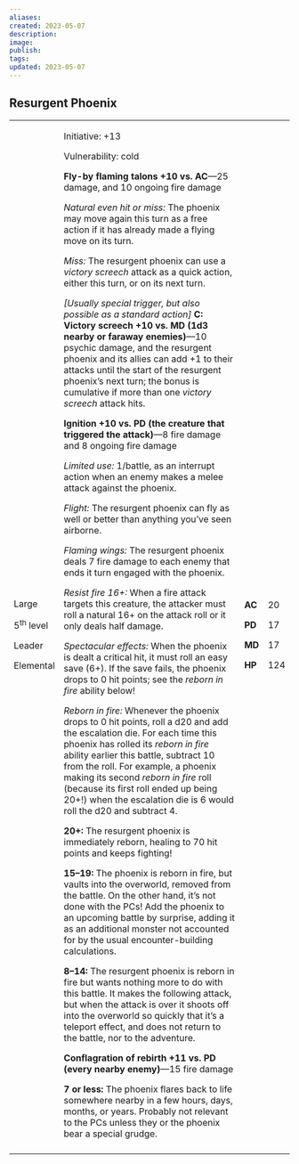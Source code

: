 ```yaml
---
aliases: 
created: 2023-05-07
description: 
image: 
publish: 
tags: 
updated: 2023-05-07
---
```


## Resurgent Phoenix

<table>
<colgroup>
<col style="width: 16%" />
<col style="width: 71%" />
<col style="width: 5%" />
<col style="width: 6%" />
</colgroup>
<tbody>
<tr class="odd">
<td><p>Large</p>
<p>5<sup>th</sup> level</p>
<p>Leader</p>
<p>Elemental</p></td>
<td><p>Initiative: +13</p>
<p>Vulnerability: cold</p>
<p><strong>Fly-by flaming talons +10 vs. AC</strong>—25 damage, and 10
ongoing fire damage</p>
<p><em>Natural even hit or miss:</em> The phoenix may move again this
turn as a free action if it has already made a flying move on its
turn.</p>
<p><em>Miss:</em> The resurgent phoenix can use a <em>victory
screech</em> attack as a quick action, either this turn, or on its next
turn.</p>
<p><em>[Usually special trigger, but also possible as a standard
action]</em> <strong>C: Victory screech +10 vs. MD (1d3 nearby or
faraway enemies)</strong>—10 psychic damage, and the resurgent phoenix
and its allies can add +1 to their attacks until the start of the
resurgent phoenix’s next turn; the bonus is cumulative if more than one
<em>victory screech</em> attack hits.</p>
<p><strong>Ignition +10 vs. PD (the creature that triggered the
attack)</strong>—8 fire damage and 8 ongoing fire damage</p>
<p><em>Limited use:</em> 1/battle, as an interrupt action when an enemy
makes a melee attack against the phoenix.</p>
<p><em>Flight:</em> The resurgent phoenix can fly as well or better than
anything you’ve seen airborne.</p>
<p><em>Flaming wings:</em> The resurgent phoenix deals 7 fire damage to
each enemy that ends it turn engaged with the phoenix.</p>
<p><em>Resist fire 16+:</em> When a fire attack targets this creature,
the attacker must roll a natural 16+ on the attack roll or it only deals
half damage.</p>
<p><em>Spectacular effects:</em> When the phoenix is dealt a critical
hit, it must roll an easy save (6+). If the save fails, the phoenix
drops to 0 hit points; see the <em>reborn in fire</em> ability
below!</p>
<p><em>Reborn in fire:</em> Whenever the phoenix drops to 0 hit points,
roll a d20 and add the escalation die. For each time this phoenix has
rolled its <em>reborn in fire</em> ability earlier this battle, subtract
10 from the roll. For example, a phoenix making its second <em>reborn in
fire</em> roll (because its first roll ended up being 20+!) when the
escalation die is 6 would roll the d20 and subtract 4.</p>
<p><strong>20+:</strong> The resurgent phoenix is immediately reborn,
healing to 70 hit points and keeps fighting!</p>
<p><strong>15–19:</strong> The phoenix is reborn in fire, but vaults
into the overworld, removed from the battle. On the other hand, it’s not
done with the PCs! Add the phoenix to an upcoming battle by surprise,
adding it as an additional monster not accounted for by the usual
encounter-building calculations.</p>
<p><strong>8–14:</strong> The resurgent phoenix is reborn in fire but
wants nothing more to do with this battle. It makes the following
attack, but when the attack is over it shoots off into the overworld so
quickly that it’s a teleport effect, and does not return to the battle,
nor to the adventure.</p>
<p><strong>Conflagration of rebirth +11 vs. PD (every nearby
enemy)</strong>—15 fire damage</p>
<p><strong>7 or less:</strong> The phoenix flares back to life somewhere
nearby in a few hours, days, months, or years. Probably not relevant to
the PCs unless they or the phoenix bear a special grudge.</p></td>
<td><p><strong>AC</strong></p>
<p><strong>PD</strong></p>
<p><strong>MD</strong></p>
<p><strong>HP</strong></p></td>
<td><p>20</p>
<p>17</p>
<p>17</p>
<p>124</p></td>
</tr>
<tr class="even">
<td></td>
<td></td>
<td></td>
<td></td>
</tr>
</tbody>
</table>

